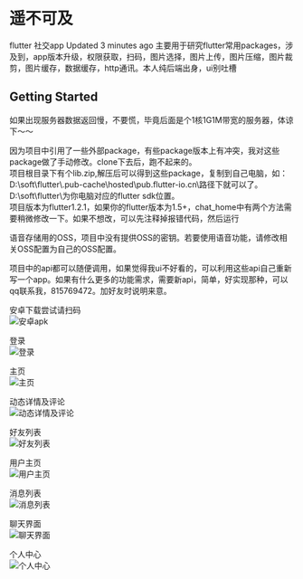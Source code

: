 # 遥不可及

flutter 社交app Updated 3 minutes ago 主要用于研究flutter常用packages，涉及到，app版本升级，权限获取，扫码，图片选择，图片上传，图片压缩，图片裁剪，图片缓存，数据缓存，http通讯。本人纯后端出身，ui别吐槽

## Getting Started

如果出现服务器数据返回慢，不要慌，毕竟后面是个1核1G1M带宽的服务器，体谅下～～<br>

因为项目中引用了一些外部package，有些package版本上有冲突，我对这些package做了手动修改。clone下去后，跑不起来的。<br>
项目根目录下有个lib.zip,解压后可以得到这些package，复制到自己电脑，如：D:\soft\flutter\\.pub-cache\hosted\pub.flutter-io.cn\路径下就可以了。D:\soft\flutter\为你电脑对应的flutter sdk位置。<br>
项目版本为flutter1.2.1，如果你的flutter版本为1.5+，chat_home中有两个方法需要稍微修改一下。如果不想改，可以先注释掉报错代码，然后运行<br>

语音存储用的OSS，项目中没有提供OSS的密钥。若要使用语音功能，请修改相关OSS配置为自己的OSS配置。<br>

项目中的api都可以随便调用，如果觉得我ui不好看的，可以利用这些api自己重新写一个app。如果有什么更多的功能需求，需要新api，简单，好实现那种，可以qq联系我，815769472。加好友时说明来意。<br>

安卓下载尝试请扫码<br> 
![安卓apk](https://assets-store-cdn.48lu.cn/assets-store/6f5a3202c72d3aeaecb667395432b842.png?x-oss-process=image/resize,m_lfit,h_800,w_800)  

登录<br> 
![登录](https://assets-store-cdn.48lu.cn/assets-store/2af587e7fef13f3ab0189bce36357caf.jpg?x-oss-process=image/resize,m_lfit,h_800,w_800)

主页<br> 
![主页](https://assets-store-cdn.48lu.cn/assets-store/ef9601abb07b9d3a15d9e7f4994b64d7.jpg?x-oss-process=image/resize,m_lfit,h_800,w_800)

动态详情及评论<br> 
![动态详情及评论](https://assets-store-cdn.48lu.cn/assets-store/8ae35d39a12b85df946db6d2a7e1c294.jpg?x-oss-process=image/resize,m_lfit,h_800,w_800)

好友列表<br> 
![好友列表](https://assets-store-cdn.48lu.cn/assets-store/fc0fc1276fef02a2b041ea7d777e5b8f.jpg?x-oss-process=image/resize,m_lfit,h_800,w_800)

用户主页<br> 
![用户主页](https://assets-store-cdn.48lu.cn/assets-store/f1b5276baaf2b6b348dcddbba74e9ff9.jpg?x-oss-process=image/resize,m_lfit,h_800,w_800)

消息列表<br> 
![消息列表](https://assets-store-cdn.48lu.cn/assets-store/0f59ca528950e947f19ca9cb84c40cf0.jpg?x-oss-process=image/resize,m_lfit,h_800,w_800)

聊天界面<br> 
![聊天界面](https://assets-store-cdn.48lu.cn/assets-store/d6a11245be8473811a830fcda74eecd1.jpg?x-oss-process=image/resize,m_lfit,h_800,w_800)

个人中心<br> 
![个人中心](https://assets-store-cdn.48lu.cn/assets-store/07ce79ff20f93029b5064c328027da6d.jpg?x-oss-process=image/resize,m_lfit,h_800,w_800)

